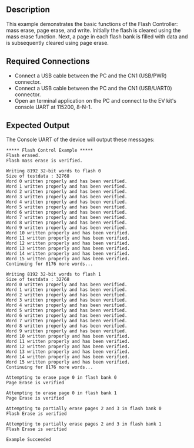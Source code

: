 ## Description

This example demonstrates the basic functions of the Flash Controller: mass erase, page erase, and write. Initially the flash is cleared using the mass erase function. Next, a page in each flash bank is filled with data and is subsequently cleared using page erase.

## Required Connections

-   Connect a USB cable between the PC and the CN1 (USB/PWR) connector.
-   Connect a USB cable between the PC and the CN1 (USB/UART0) connector.
-   Open an terminal application on the PC and connect to the EV kit's console UART at 115200, 8-N-1.

## Expected Output

The Console UART of the device will output these messages:

```
***** Flash Control Example *****
Flash erased.
Flash mass erase is verified.

Writing 8192 32-bit words to flash 0
Size of testdata : 32768
Word 0 written properly and has been verified.
Word 1 written properly and has been verified.
Word 2 written properly and has been verified.
Word 3 written properly and has been verified.
Word 4 written properly and has been verified.
Word 5 written properly and has been verified.
Word 6 written properly and has been verified.
Word 7 written properly and has been verified.
Word 8 written properly and has been verified.
Word 9 written properly and has been verified.
Word 10 written properly and has been verified.
Word 11 written properly and has been verified.
Word 12 written properly and has been verified.
Word 13 written properly and has been verified.
Word 14 written properly and has been verified.
Word 15 written properly and has been verified.
Continuing for 8176 more words...

Writing 8192 32-bit words to flash 1
Size of testdata : 32768
Word 0 written properly and has been verified.
Word 1 written properly and has been verified.
Word 2 written properly and has been verified.
Word 3 written properly and has been verified.
Word 4 written properly and has been verified.
Word 5 written properly and has been verified.
Word 6 written properly and has been verified.
Word 7 written properly and has been verified.
Word 8 written properly and has been verified.
Word 9 written properly and has been verified.
Word 10 written properly and has been verified.
Word 11 written properly and has been verified.
Word 12 written properly and has been verified.
Word 13 written properly and has been verified.
Word 14 written properly and has been verified.
Word 15 written properly and has been verified.
Continuing for 8176 more words...

Attempting to erase page 0 in flash bank 0
Page Erase is verified

Attempting to erase page 0 in flash bank 1
Page Erase is verified

Attempting to partially erase pages 2 and 3 in flash bank 0
Flash Erase is verified

Attempting to partially erase pages 2 and 3 in flash bank 1
Flash Erase is verified

Example Succeeded
```
